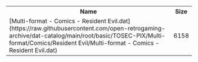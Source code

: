 <table>
<tr><th>Name</th><th>Size</th></tr>
<tr><td>
[Multi-format - Comics - Resident Evil.dat](https://raw.githubusercontent.com/open-retrogaming-archive/dat-catalog/main/root/basic/TOSEC-PIX/Multi-format/Comics/Resident Evil/Multi-format - Comics - Resident Evil.dat)
</td><td>6158</td></tr>
</table>
